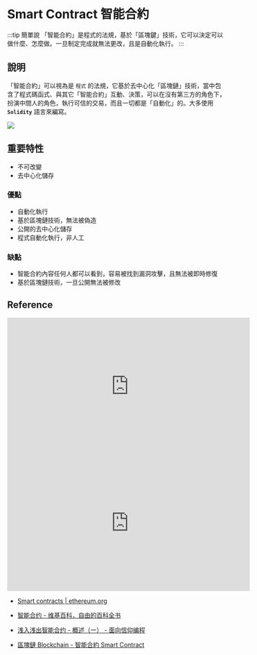 # Smart Contract 智能合約

:::tip 簡單說
「智能合約」是程式的法規，基於「區塊鍵」技術，它可以決定可以做什麼、怎麼做。一旦制定完成就無法更改，且是自動化執行。
:::

## 說明

「智能合約」可以視為是 `程式` 的法規，它基於去中心化「區塊鏈」技術，當中包含了程式碼函式、與其它「智能合約」互動、決策，可以在沒有第三方的角色下，扮演中間人的角色，執行可信的交易，而且一切都是「自動化」的。大多使用 **`Solidity`** 語言來編寫。

![](/Web3/img/smart-contract-1.png)

## 重要特性

- 不可改變
- 去中心化儲存

### 優點

- 自動化執行
- 基於區塊鏈技術，無法被偽造
- 公開的去中心化儲存
- 程式自動化執行，非人工

### 缺點

- 智能合約內容任何人都可以看到，容易被找到漏洞攻擊，且無法被即時修復
- 基於區塊鏈技術，一旦公開無法被修改

## Reference
<iframe width="560" height="315" src="https://www.youtube.com/embed/ZE2HxTmxfrI" title="YouTube video player" frameborder="0" allow="accelerometer; autoplay; clipboard-write; encrypted-media; gyroscope; picture-in-picture" allowfullscreen></iframe>

<iframe width="560" height="315" src="https://www.youtube.com/embed/pWGLtjG-F5c" title="YouTube video player" frameborder="0" allow="accelerometer; autoplay; clipboard-write; encrypted-media; gyroscope; picture-in-picture" allowfullscreen></iframe>

- [Smart contracts | ethereum.org](https://ethereum.org/zh-tw/smart-contracts/)

- [智能合约 - 维基百科，自由的百科全书](https://zh.wikipedia.org/wiki/%E6%99%BA%E8%83%BD%E5%90%88%E7%BA%A6)

- [浅入浅出智能合约 - 概述（一） - 面向信仰编程](https://draveness.me/smart-contract-intro/)

- [區塊鏈 Blockchain - 智能合約 Smart Contract](https://www.samsonhoi.com/426/smart_contract)